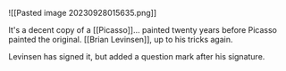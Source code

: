 ![[Pasted image 20230928015635.png]]

It's a decent copy of a [[Picasso]]… painted twenty years before Picasso painted the original. [[Brian Levinsen]], up to his tricks again.

Levinsen has signed it, but added a question mark after his signature.